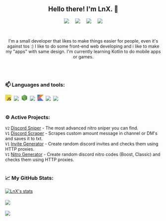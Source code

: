 <h2 align="center">Hello there! I'm LnX. 👋</h2>

<p align='center'>
<a href="https://discord.gg/a3Vg8fU"><img height="30" src="https://cdn.jsdelivr.net/npm/simple-icons@v3/icons/discord.svg"></a>&nbsp;&nbsp;&nbsp;&nbsp;
<a href="https://www.youtube.com/c/sqostik?sub_confirmation=1"><img height="30" src="https://cdn.jsdelivr.net/npm/simple-icons@v3/icons/youtube.svg"></a>&nbsp;&nbsp;&nbsp;&nbsp;
<a href="https://twitter.com/lnxcze"><img height="30" src="https://cdn.jsdelivr.net/npm/simple-icons@v3/icons/twitter.svg"></a>&nbsp;&nbsp;&nbsp;&nbsp;
<a href="https://instagram.com/sqostik"><img height="30" src="https://cdn.jsdelivr.net/npm/simple-icons@v3/icons/instagram.svg"></a>
</p>
<br>
<p align="center">I'm a small developer that likes to make things easier for people, even it's against tos :) I like to do some front-end web developing and i like to make my "apps" with same design. I'm currently learning Kotlin to do mobile apps or games.</p>
<br>
<br>

### 📫 Languages and tools:
<code><img height="20" src="https://raw.githubusercontent.com/github/explore/80688e429a7d4ef2fca1e82350fe8e3517d3494d/topics/javascript/javascript.png"></code>&nbsp;
<code><img height="20" src="https://upload.wikimedia.org/wikipedia/commons/thumb/c/c3/Python-logo-notext.svg/1024px-Python-logo-notext.svg.png"></code>&nbsp;
<code><img height="20" src="https://raw.githubusercontent.com/github/explore/80688e429a7d4ef2fca1e82350fe8e3517d3494d/topics/nodejs/nodejs.png"></code>&nbsp;
<code><img height="20" src="https://icons-for-free.com/iconfiles/png/512/development+logo+mysql+icon-1320184807686758112.png"></code>&nbsp;
<code><img height="20" src="https://raw.githubusercontent.com/github/explore/80688e429a7d4ef2fca1e82350fe8e3517d3494d/topics/kotlin/kotlin.png"></code>&nbsp;
<code><img height="20" src="https://git-scm.com/images/logos/downloads/Git-Icon-1788C.png"></code>&nbsp;
<code><img height="20" src="https://i.imgur.com/d99lFGD.png"></code>&nbsp;
<br>
<br>
### ⚙️ Active Projects:
`V2` <a href="https://github.com/lnxcz/discord-sniper">Discord Sniper</a> - The most advanced nitro sniper you can find.
<br>`V1` <a href="https://github.com/lnxcz/discord-scraper">Discord Scraper</a> - Scrapes custom amount message in channel or DM's and saves it to txt.
<br>`V1` <a href="https://github.com/lnxcz/invite-generator">Invite Generator</a> - Create random discord invites and checks them using HTTP proxies.
<br>`V1` <a href="https://github.com/lnxcz/nitro-generator">Nitro Generator</a> - Create random discord nitro codes (Boost, Classic) and checks them using HTTP proxies.
<br>
<br>
### 📈 My GitHub Stats:

<a href="https://github.com/lnxcz">
  <img align="center" src="https://github-readme-stats.vercel.app/api?username=lnxcz&show_icons=true&include_all_commits=true&show_icons=true&title_color=fff&icon_color=79ff97&text_color=9f9f9f&bg_color=151515" alt="LnX's stats" />
</a>
<br><br>
<a href="https://github.com/lnxcz?tab=repositories">
  <img align="center" src="https://github-readme-stats.vercel.app/api/top-langs/?username=lnxcz&layout=compact&show_icons=true&title_color=fff&icon_color=79ff97&text_color=9f9f9f&bg_color=151515" />
</a>
<br>
<br>
  <img align="center" src="https://visitor-badge.laobi.icu/badge?page_id=lnxcz.lnxcz" />
